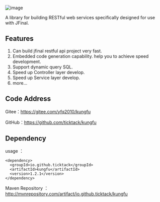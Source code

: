 ![image](https://youyayisheng.oss-cn-beijing.aliyuncs.com/kungfu/@/logo.png)

A library for building RESTful web services specifically designed for use with JFinal.
## Features
1. Can build jfinal restful api project very fast.
2. Embedded code generation capability. help you to achieve speed development.
3. Support dynamic query SQL.
4. Speed up Controller layer develop.
5. Speed up Service layer develop.
6. more...

## Code Address

Gitee：https://gitee.com/yfq2010/kungfu

GitHub：https://github.com/ticktack/kungfu

## Dependency
usage ：
```
<dependency>
  <groupId>io.github.ticktack</groupId>
  <artifactId>kungfu</artifactId>
  <version>1.2.1</version>
</dependency>

```
 
Maven Repository ：
http://mvnrepository.com/artifact/io.github.ticktack/kungfu
